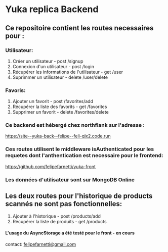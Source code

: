 # Yuka replica Backend

## Ce repositoire contient les routes necessaires pour :

### Utilisateur:
1. Créer un utilisateur - post /signup
2. Connexion d'un utilisateur - post /login
3. Récupérer les informations de l'utilisateur - get /user
4. Suprimmer un utilisateur - delete /user/delete

### Favoris:
1. Ajouter un favorit - post /favorites/add
2. Récupérer la liste des favorits - get /favorites
3. Supprimer un favorit - delete /favorites/delete


### Ce backend est hébergé chez northflank sur l'adresse :

https://site--yuka-back--felipe--feli-qlx2.code.run

### Ces routes utilisent le middleware isAuthenticated pour les requetes dont l'anthentication est necessaire pour le frontend:

https://github.com/felipefarnetti/yuka-front

### Les données d'utilisateur sont sur MongoDB Online

## Les deux routes pour l'historique de products scannés ne sont pas fonctionnelles:
1. Ajouter à l'historique - post /products/add
2. Récupérer la liste de produits - get /products

#### L'usage du AsyncStorage a été testé pour le front - en cours

contact: felipefarnetti@gmail.com
